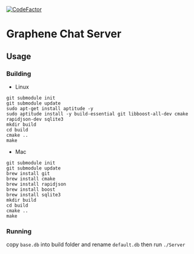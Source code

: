 [![CodeFactor](https://www.codefactor.io/repository/github/graphene-dev/graphenechat-server/badge)](https://www.codefactor.io/repository/github/graphene-dev/graphenechat-server)
# Graphene Chat Server
## Usage
### Building
* Linux
```
git submodule init
git submodule update
sudo apt-get install aptitude -y
sudo aptitude install -y build-essential git libboost-all-dev cmake rapidjson-dev sqlite3
mkdir build
cd build
cmake ..
make
```

* Mac
```
git submodule init
git submodule update
brew install git 
brew install cmake 
brew install rapidjson
brew install boost
brew install sqlite3
mkdir build
cd build
cmake ..
make
```

### Running
copy ```base.db``` into build folder and rename ```default.db```
then run ```./Server```
